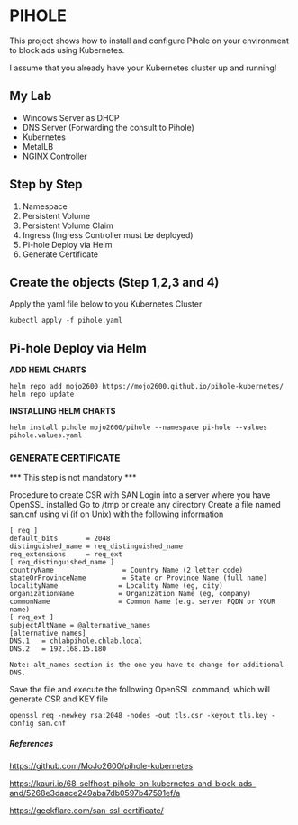 # PIHOLE

This project shows how to install and configure Pihole on your environment to block ads using Kubernetes.

I assume that you already have your Kubernetes cluster up and running!

## My Lab

* Windows Server as DHCP
* DNS Server (Forwarding the consult to Pihole)
* Kubernetes
* MetalLB
* NGINX Controller

## Step by Step

1. Namespace
2. Persistent Volume
3. Persistent Volume Claim
4. Ingress (Ingress Controller must be deployed)
5. Pi-hole Deploy via Helm
6. Generate Certificate

## Create the objects (Step 1,2,3 and 4)

Apply the yaml file below to you Kubernetes Cluster

```
kubectl apply -f pihole.yaml
```

## Pi-hole Deploy via Helm

**ADD HEML CHARTS**
```
helm repo add mojo2600 https://mojo2600.github.io/pihole-kubernetes/
helm repo update
```

**INSTALLING HELM CHARTS**
```
helm install pihole mojo2600/pihole --namespace pi-hole --values pihole.values.yaml
```

### GENERATE CERTIFICATE

*** This step is not mandatory ***

Procedure to create CSR with SAN
Login into a server where you have OpenSSL installed
Go to /tmp or create any directory
Create a file named san.cnf using vi (if on Unix) with the following information

```
[ req ]
default_bits       = 2048
distinguished_name = req_distinguished_name
req_extensions     = req_ext
[ req_distinguished_name ]
countryName                 = Country Name (2 letter code)
stateOrProvinceName         = State or Province Name (full name)
localityName               = Locality Name (eg, city)
organizationName           = Organization Name (eg, company)
commonName                 = Common Name (e.g. server FQDN or YOUR name)
[ req_ext ]
subjectAltName = @alternative_names
[alternative_names]
DNS.1   = chlabpihole.chlab.local
DNS.2   = 192.168.15.180

Note: alt_names section is the one you have to change for additional DNS.
```

Save the file and execute the following OpenSSL command, which will generate CSR and KEY file

```
openssl req -newkey rsa:2048 -nodes -out tls.csr -keyout tls.key -config san.cnf
```
##### References

https://github.com/MoJo2600/pihole-kubernetes

https://kauri.io/68-selfhost-pihole-on-kubernetes-and-block-ads-and/5268e3daace249aba7db0597b47591ef/a

https://geekflare.com/san-ssl-certificate/



